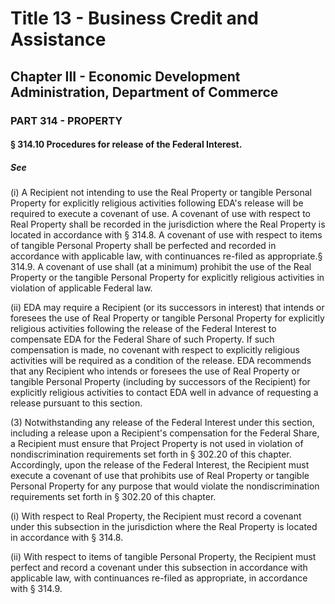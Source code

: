 
# Title 13 - Business Credit and Assistance
## Chapter III - Economic Development Administration, Department of Commerce
### PART 314 - PROPERTY
#### § 314.10 Procedures for release of the Federal Interest.
##### See

(i) A Recipient not intending to use the Real Property or tangible Personal Property for explicitly religious activities following EDA's release will be required to execute a covenant of use. A covenant of use with respect to Real Property shall be recorded in the jurisdiction where the Real Property is located in accordance with § 314.8. A covenant of use with respect to items of tangible Personal Property shall be perfected and recorded in accordance with applicable law, with continuances re-filed as appropriate.§ 314.9. A covenant of use shall (at a minimum) prohibit the use of the Real Property or the tangible Personal Property for explicitly religious activities in violation of applicable Federal law.

(ii) EDA may require a Recipient (or its successors in interest) that intends or foresees the use of Real Property or tangible Personal Property for explicitly religious activities following the release of the Federal Interest to compensate EDA for the Federal Share of such Property. If such compensation is made, no covenant with respect to explicitly religious activities will be required as a condition of the release. EDA recommends that any Recipient who intends or foresees the use of Real Property or tangible Personal Property (including by successors of the Recipient) for explicitly religious activities to contact EDA well in advance of requesting a release pursuant to this section.

(3) Notwithstanding any release of the Federal Interest under this section, including a release upon a Recipient's compensation for the Federal Share, a Recipient must ensure that Project Property is not used in violation of nondiscrimination requirements set forth in § 302.20 of this chapter. Accordingly, upon the release of the Federal Interest, the Recipient must execute a covenant of use that prohibits use of Real Property or tangible Personal Property for any purpose that would violate the nondiscrimination requirements set forth in § 302.20 of this chapter.

(i) With respect to Real Property, the Recipient must record a covenant under this subsection in the jurisdiction where the Real Property is located in accordance with § 314.8.

(ii) With respect to items of tangible Personal Property, the Recipient must perfect and record a covenant under this subsection in accordance with applicable law, with continuances re-filed as appropriate, in accordance with § 314.9.

